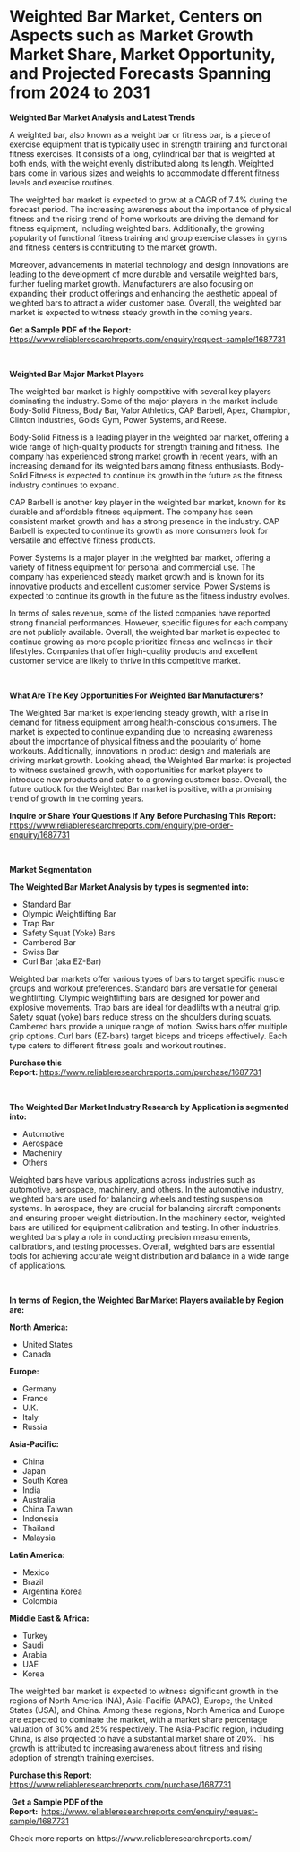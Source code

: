 <p><h1>Weighted Bar Market, Centers on Aspects such as Market Growth Market Share, Market Opportunity, and Projected Forecasts Spanning from 2024 to 2031</h1></p><p><strong>Weighted Bar Market Analysis and Latest Trends</strong></p>
<p><p>A weighted bar, also known as a weight bar or fitness bar, is a piece of exercise equipment that is typically used in strength training and functional fitness exercises. It consists of a long, cylindrical bar that is weighted at both ends, with the weight evenly distributed along its length. Weighted bars come in various sizes and weights to accommodate different fitness levels and exercise routines.</p><p>The weighted bar market is expected to grow at a CAGR of 7.4% during the forecast period. The increasing awareness about the importance of physical fitness and the rising trend of home workouts are driving the demand for fitness equipment, including weighted bars. Additionally, the growing popularity of functional fitness training and group exercise classes in gyms and fitness centers is contributing to the market growth.</p><p>Moreover, advancements in material technology and design innovations are leading to the development of more durable and versatile weighted bars, further fueling market growth. Manufacturers are also focusing on expanding their product offerings and enhancing the aesthetic appeal of weighted bars to attract a wider customer base. Overall, the weighted bar market is expected to witness steady growth in the coming years.</p></p>
<p><strong>Get a Sample PDF of the Report:&nbsp;</strong> <a href="https://www.reliableresearchreports.com/enquiry/request-sample/1687731">https://www.reliableresearchreports.com/enquiry/request-sample/1687731</a></p>
<p>&nbsp;</p>
<p><strong>Weighted Bar Major Market Players</strong></p>
<p><p>The weighted bar market is highly competitive with several key players dominating the industry. Some of the major players in the market include Body-Solid Fitness, Body Bar, Valor Athletics, CAP Barbell, Apex, Champion, Clinton Industries, Golds Gym, Power Systems, and Reese.</p><p>Body-Solid Fitness is a leading player in the weighted bar market, offering a wide range of high-quality products for strength training and fitness. The company has experienced strong market growth in recent years, with an increasing demand for its weighted bars among fitness enthusiasts. Body-Solid Fitness is expected to continue its growth in the future as the fitness industry continues to expand.</p><p>CAP Barbell is another key player in the weighted bar market, known for its durable and affordable fitness equipment. The company has seen consistent market growth and has a strong presence in the industry. CAP Barbell is expected to continue its growth as more consumers look for versatile and effective fitness products.</p><p>Power Systems is a major player in the weighted bar market, offering a variety of fitness equipment for personal and commercial use. The company has experienced steady market growth and is known for its innovative products and excellent customer service. Power Systems is expected to continue its growth in the future as the fitness industry evolves.</p><p>In terms of sales revenue, some of the listed companies have reported strong financial performances. However, specific figures for each company are not publicly available. Overall, the weighted bar market is expected to continue growing as more people prioritize fitness and wellness in their lifestyles. Companies that offer high-quality products and excellent customer service are likely to thrive in this competitive market.</p></p>
<p>&nbsp;</p>
<p><strong>What Are The Key Opportunities For Weighted Bar Manufacturers?</strong></p>
<p><p>The Weighted Bar market is experiencing steady growth, with a rise in demand for fitness equipment among health-conscious consumers. The market is expected to continue expanding due to increasing awareness about the importance of physical fitness and the popularity of home workouts. Additionally, innovations in product design and materials are driving market growth. Looking ahead, the Weighted Bar market is projected to witness sustained growth, with opportunities for market players to introduce new products and cater to a growing customer base. Overall, the future outlook for the Weighted Bar market is positive, with a promising trend of growth in the coming years.</p></p>
<p><strong>Inquire or Share Your Questions If Any Before Purchasing This Report:</strong> <a href="https://www.reliableresearchreports.com/enquiry/pre-order-enquiry/1687731">https://www.reliableresearchreports.com/enquiry/pre-order-enquiry/1687731</a></p>
<p>&nbsp;</p>
<p><strong>Market Segmentation</strong></p>
<p><strong>The Weighted Bar Market Analysis by types is segmented into:</strong></p>
<p><ul><li>Standard Bar</li><li>Olympic Weightlifting Bar</li><li>Trap Bar</li><li>Safety Squat (Yoke) Bars</li><li>Cambered Bar</li><li>Swiss Bar</li><li>Curl Bar (aka EZ-Bar)</li></ul></p>
<p><p>Weighted bar markets offer various types of bars to target specific muscle groups and workout preferences. Standard bars are versatile for general weightlifting. Olympic weightlifting bars are designed for power and explosive movements. Trap bars are ideal for deadlifts with a neutral grip. Safety squat (yoke) bars reduce stress on the shoulders during squats. Cambered bars provide a unique range of motion. Swiss bars offer multiple grip options. Curl bars (EZ-bars) target biceps and triceps effectively. Each type caters to different fitness goals and workout routines.</p></p>
<p><strong>Purchase this Report:&nbsp;</strong><a href="https://www.reliableresearchreports.com/purchase/1687731">https://www.reliableresearchreports.com/purchase/1687731</a></p>
<p>&nbsp;</p>
<p><strong>The Weighted Bar Market Industry Research by Application is segmented into:</strong></p>
<p><ul><li>Automotive</li><li>Aerospace</li><li>Macheniry</li><li>Others</li></ul></p>
<p><p>Weighted bars have various applications across industries such as automotive, aerospace, machinery, and others. In the automotive industry, weighted bars are used for balancing wheels and testing suspension systems. In aerospace, they are crucial for balancing aircraft components and ensuring proper weight distribution. In the machinery sector, weighted bars are utilized for equipment calibration and testing. In other industries, weighted bars play a role in conducting precision measurements, calibrations, and testing processes. Overall, weighted bars are essential tools for achieving accurate weight distribution and balance in a wide range of applications.</p></p>
<p>&nbsp;</p>
<p><strong>In terms of Region, the Weighted Bar Market Players available by Region are:</strong></p>
<p>
    <p> <strong> North America: </strong>
        <ul>
            <li>United States</li>
            <li>Canada</li>
        </ul>
        </p> 
    <p> <strong> Europe: </strong>
        <ul>
            <li>Germany</li>
            <li>France</li>
            <li>U.K.</li>
            <li>Italy</li>
            <li>Russia</li>
        </ul>
        </p> 
    <p> <strong> Asia-Pacific: </strong>
        <ul>
            <li>China</li>
            <li>Japan</li>
            <li>South Korea</li>
            <li>India</li>
            <li>Australia</li>
            <li>China Taiwan</li>
            <li>Indonesia</li>
            <li>Thailand</li>
            <li>Malaysia</li>
        </ul>
        </p> 
    <p> <strong> Latin America: </strong>
        <ul>
            <li>Mexico</li>
            <li>Brazil</li>
            <li>Argentina Korea</li>
            <li>Colombia</li>
        </ul>
        </p> 
    <p> <strong> Middle East & Africa: </strong>
        <ul>
            <li>Turkey</li>
            <li>Saudi</li>
            <li>Arabia</li>
            <li>UAE</li>
            <li>Korea</li>
        </ul>
    </p>
    </p>
<p><p>The weighted bar market is expected to witness significant growth in the regions of North America (NA), Asia-Pacific (APAC), Europe, the United States (USA), and China. Among these regions, North America and Europe are expected to dominate the market, with a market share percentage valuation of 30% and 25% respectively. The Asia-Pacific region, including China, is also projected to have a substantial market share of 20%. This growth is attributed to increasing awareness about fitness and rising adoption of strength training exercises.</p></p>
<p><strong>Purchase this Report: </strong><a href="https://www.reliableresearchreports.com/purchase/1687731">https://www.reliableresearchreports.com/purchase/1687731</a></p>
<p>&nbsp;<strong>Get a Sample PDF of the Report:&nbsp;&nbsp;</strong><a href="https://www.reliableresearchreports.com/enquiry/request-sample/1687731">https://www.reliableresearchreports.com/enquiry/request-sample/1687731</a></p>
<p><strong></strong></p>
<p>Check more reports on https://www.reliableresearchreports.com/</p>